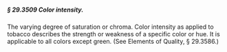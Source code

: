 ##### § 29.3509 Color intensity. #####

The varying degree of saturation or chroma. Color intensity as applied to tobacco describes the strength or weakness of a specific color or hue. It is applicable to all colors except green. (See Elements of Quality, § 29.3586.)
